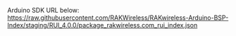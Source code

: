 Arduino SDK URL below: 
https://raw.githubusercontent.com/RAKWireless/RAKwireless-Arduino-BSP-Index/staging/RUI_4.0.0/package_rakwireless.com_rui_index.json
